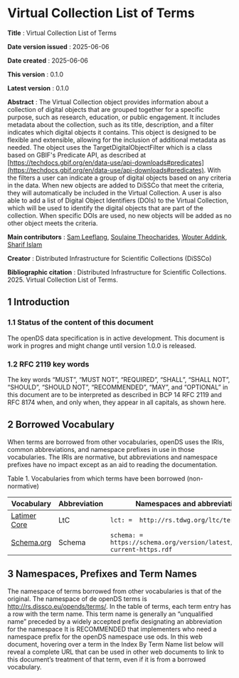 # Virtual Collection List of Terms 

**Title**
: Virtual Collection List of Terms

**Date version issued**
: 2025-06-06

**Date created**
: 2025-06-06

**This version**
: 0.1.0

**Latest version**
: 0.1.0

**Abstract**
: The Virtual Collection object provides information about a collection of digital objects that are grouped together for a specific purpose, such as research, education, or public engagement. 
It includes metadata about the collection, such as its title, description, and a filter indicates which digital objects it contains.
This object is designed to be flexible and extensible, allowing for the inclusion of additional metadata as needed.
The object uses the TargetDigitalObjectFilter which is a class based on GBIF's Predicate API, as described at [https://techdocs.gbif.org/en/data-use/api-downloads#predicates](https://techdocs.gbif.org/en/data-use/api-downloads#predicates).
With the filters a user can indicate a group of digital objects based on any criteria in the data.
When new objects are added to DiSSCo that meet the criteria, they will automatically be included in the Virtual Collection.
A user is also able to add a list of Digital Object Identifiers (DOIs) to the Virtual Collection, which will be used to identify the digital objects that are part of the collection.
When specific DOIs are used, no new objects will be added as no other object meets the criteria.

**Main contributors**
: [Sam Leeflang](https://orcid.org/0000-0002-5669-2769), [Soulaine Theocharides](https://orcid.org/0000-0001-7573-4330), [Wouter Addink](https://orcid.org/0000-0002-3090-1761), [Sharif Islam](https://orcid.org/0000-0001-8050-0299)

**Creator**
: Distributed Infrastructure for Scientific Collections (DiSSCo)

**Bibliographic citation**
: Distributed Infrastructure for Scientific Collections. 2025. Virtual Collection List of Terms.

## 1 Introduction <span id="1-introduction"></span>

### 1.1 Status of the content of this document <span id="11-status-of-the-content-of-this-document"></span>

The openDS data specification is in active development.
This document is work in progres and might change until version 1.0.0 is released.

### 1.2 RFC 2119 key words <span id="12-rfc-2119-key-words"></span>

The key words “MUST”, “MUST NOT”, “REQUIRED”, “SHALL”, “SHALL NOT”, “SHOULD”, “SHOULD NOT”, “RECOMMENDED”, “MAY”, and
“OPTIONAL” in this document are to be interpreted as described in BCP 14 RFC 2119 and RFC 8174 when, and only when, they
appear in all capitals, as shown here.

## 2 Borrowed Vocabulary <span id="2-borrowed-vocabulary"></span>

When terms are borrowed from other vocabularies, openDS uses the IRIs, common abbreviations, and namespace prefixes in
use in those vocabularies. The IRIs are normative, but abbreviations and namespace prefixes have no impact except as an
aid to reading the documentation.

Table 1. Vocabularies from which terms have been borrowed (non-normative)

| Vocabulary                                  | Abbreviation | Namespaces and abbreviations                                               |
|---------------------------------------------|--------------|----------------------------------------------------------------------------| 
| [Latimer Core](https://ltc.tdwg.org/terms/) | LtC          | `lct: = 	http://rs.tdwg.org/ltc/terms/`                                    |
| [Schema.org](https://schema.org/)           | Schema       | `schema: =  https://schema.org/version/latest/schemaorg-current-https.rdf` |

## 3 Namespaces, Prefixes and Term Names <span id="3-namespace-prefixes-term-names"></span>

The namespace of terms borrowed from other vocabularies is that of the original.
The namespace of de openDS terms is http://rs.dissco.eu/opends/terms/. In the table of terms, each term entry has a row
with the term name.
This term name is generally an “unqualified name” preceded by a widely accepted prefix designating an abbreviation for
the namespace It is RECOMMENDED that implementers who need a namespace prefix for the openDS namespace use ods.
In this web document, hovering over a term in the Index By Term Name list below will reveal a complete URL that can be
used in other web documents to link to this document’s treatment of that term, even if it is from a borrowed vocabulary. 
